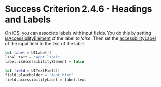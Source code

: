 # Success Criterion 2.4.6 - Headings and Labels

On iOS, you can associate labels with input fields. You do this by setting [isAccessibilityElement](https://developer.apple.com/documentation/objectivec/nsobject/1615141-isaccessibilityelement) of the label to _false_. Then set the [accessibilityLabel](https://developer.apple.com/documentation/objectivec/nsobject/1615181-accessibilitylabel) of the input field to the text of the label.

```swift
let label = UILabel()
label.text = "Appt label"
label.isAccessibilityElement = false

let field = UITextField()
field.placeholder = "Appt hint"
field.accessibilityLabel = label.text
```
